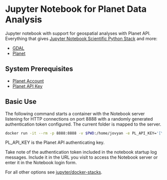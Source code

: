 # Jupyter Notebook for Planet Data Analysis

Jupyter notebook with support for geospatial analyses with Planet API. Everything that gives [Jupyter Notebook Scientific Python Stack](https://github.com/jupyter/docker-stacks/tree/master/scipy-notebook) and more:

* [GDAL](http://www.gdal.org/)
* [Planet](https://github.com/planetlabs/planet-client-python)

## System Prerequisites
* [Planet Account](https://www.planet.com/explorer/?signup=1)
* [Planet API Key](https://www.planet.com/account/#/)

## Basic Use

The following command starts a container with the Notebook server listening for HTTP connections on port 8888 with a randomly generated authentication token configured. The current folder is mapped to the server.

```bash
docker run -it --rm -p 8888:8888 -v $PWD:/home/jovyan -e PL_API_KEY='[YOUR-API-KEY]' krostir/jupyter-geo-planet
```

PL_API_KEY is the Planet API authenticating key.

Take note of the authentication token included in the notebook startup log messages. Include it in the URL you visit to access the Notebook server or enter it in the Notebook login form.

For all other options see [jupyter/docker-stacks](https://github.com/jupyter/docker-stacks).